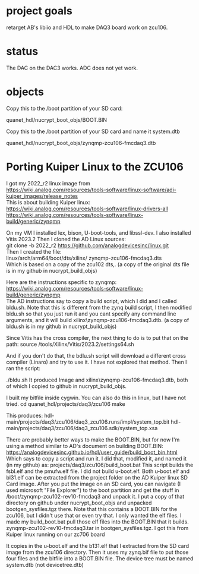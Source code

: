 # project goals
retarget AB's libiio and HDL to make DAQ3 board work on zcu106.

# status
The DAC on the DAC3 works.  ADC does not yet work.

# objects

Copy this to the  /boot partition of your SD card:

quanet_hdl/nucrypt_boot_objs/BOOT.BIN


Copy this to the /boot partition of your SD card and name it system.dtb

quanet_hdl/nucrypt_boot_objs/zynqmp-zcu106-fmcdaq3.dtb




# Porting Kuiper Linux to the ZCU106

I got my 2022_r2 linux image from  
https://wiki.analog.com/resources/tools-software/linux-software/adi-kuiper_images/release_notes  
This is about building Kuiper linux:  
https://wiki.analog.com/resources/tools-software/linux-drivers-all  
https://wiki.analog.com/resources/tools-software/linux-build/generic/zynqmp  

On my VM I installed lex, bison, U-boot-tools, and  libssl-dev.
I also installed Vitis 2023.2
Then I cloned the AD Linux sources:  
git clone -b 2022_r2  https://github.com/analogdevicesinc/linux.git  
Then I created the file:  
linux/arch/arm64/boot/dts/xilinx/
zynqmp-zcu106-fmcdaq3.dts  
Which is based on a copy of the zcu102 dts,.  (a copy of the original dts file is in my github in nucrypt_build_objs)

Here are the instructions specific to zynqmp:  
https://wiki.analog.com/resources/tools-software/linux-build/generic/zynqmp  
The AD instructions say to copy a build script, which I did and I called bldu.sh.  Note that this is different from the zynq build script, I then modified bldu.sh so that you just run it and you cant specify any command line arguments, and it will build xilinx\zynqmp-zcu106-fmcdaq3.dtb. (a copy of bldu.sh is in my github in nucrypt_build_objs)

Since Vitis has the cross compiler, the next thing to do is to put that on the path:
source /tools/Xilinx/Vitis/2023.2/settings64.sh

And if you don't do that, the bdlu.sh script will download a different cross compiler (Linaro) and try to use it.  I have not explored that method.  Then I ran the script:

./bldu.sh
It produced Image and  xilinx\zynqmp-zcu106-fmcdaq3.dtb, both of which I copied to github in  nucrypt_build_objs.

I built my bitfile inside cygwin.  You can also do this in linux, but I have not tried.
cd quanet_hdl/projects/daq3/zcu106
make

This produces:
hdl-main/projects/daq3/zcu106/daq3_zcu106.runs/impl/system_top.bit
hdl-main/projects/daq3/zcu106/daq3_zcu106.sdk/system_top.xsa

There are probably better ways to make the BOOT.BIN, but for now I'm using a method similar to AD's document on building BOOT.BIN:
https://analogdevicesinc.github.io/hdl/user_guide/build_boot_bin.html
Which says to copy a script and run it.  I did that, modified it, and named it (in my github) as:
projects/daq3/zcu106/build_boot.bat
This script builds the fsbl.elf and the pmufw.elf file.
I did not build u-boot.elf.  Both u-boot.elf and bl31.elf can be extracted from the project folder on the AD Kuiper linux SD Card image.  After you put the image on an SD card, you can navigate (I used microsoft "File Explorer") to the boot partition and get the stuff in /boot/zynqmp-zcu102-rev10-fmcdaq3 and unpack it.  I put a copy of that directory on github under nucrypt_boot_objs and unpacked bootgen_sysfiles.tgz there. Note that this contains a BOOT.BIN for the zcu106, but I didn't use that or even try that.  I only wanted the elf files.
I made my build_boot.bat pull those elf files into the BOOT.BIN that it builds.
zynqmp-zcu102-rev10-fmcdaq3.tar in 
 bootgen_sysfiles.tgz.  I got this from Kuiper linux running on our zc706 board


 It copies in the u-boot.elf and the b131.elf that I extracted from the SD card image from the zcu106 directory.  Then it uses my zynq.bif file to put those four files and the bitfile into a BOOT.BIN file.
The device tree must be named system.dtb (not devicetree.dtb)



